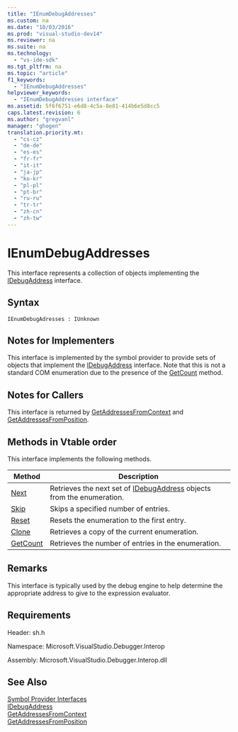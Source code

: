 ```yaml
---
title: "IEnumDebugAddresses"
ms.custom: na
ms.date: "10/03/2016"
ms.prod: "visual-studio-dev14"
ms.reviewer: na
ms.suite: na
ms.technology: 
  - "vs-ide-sdk"
ms.tgt_pltfrm: na
ms.topic: "article"
f1_keywords: 
  - "IEnumDebugAddresses"
helpviewer_keywords: 
  - "IEnumDebugAddresses interface"
ms.assetid: 5f6f6751-e6d8-4c5a-8e81-414b6e5d8cc5
caps.latest.revision: 6
ms.author: "gregvanl"
manager: "ghogen"
translation.priority.mt: 
  - "cs-cz"
  - "de-de"
  - "es-es"
  - "fr-fr"
  - "it-it"
  - "ja-jp"
  - "ko-kr"
  - "pl-pl"
  - "pt-br"
  - "ru-ru"
  - "tr-tr"
  - "zh-cn"
  - "zh-tw"
---
```

# IEnumDebugAddresses
This interface represents a collection of objects implementing the [IDebugAddress](../extensibility/idebugaddress.md) interface.  
  
## Syntax  
  
```  
IEnumDebugAdresses : IUnknown  
```  
  
## Notes for Implementers  
 This interface is implemented by the symbol provider to provide sets of objects that implement the [IDebugAddress](../extensibility/idebugaddress.md) interface. Note that this is not a standard COM enumeration due to the presence of the [GetCount](../extensibility/ienumdebugaddresses--getcount.md) method.  
  
## Notes for Callers  
 This interface is returned by [GetAddressesFromContext](../extensibility/idebugsymbolprovider--getaddressesfromcontext.md) and [GetAddressesFromPosition](../extensibility/idebugsymbolprovider--getaddressesfromposition.md).  
  
## Methods in Vtable order  
 This interface implements the following methods.  
  
|Method|Description|  
|------------|-----------------|  
|[Next](../extensibility/ienumdebugaddresses--next.md)|Retrieves the next set of [IDebugAddress](../extensibility/idebugaddress.md) objects from the enumeration.|  
|[Skip](../extensibility/ienumdebugaddresses--skip.md)|Skips a specified number of entries.|  
|[Reset](../extensibility/ienumdebugaddresses--reset.md)|Resets the enumeration to the first entry.|  
|[Clone](../extensibility/ienumdebugaddresses--clone.md)|Retrieves a copy of the current enumeration.|  
|[GetCount](../extensibility/ienumdebugaddresses--getcount.md)|Retrieves the number of entries in the enumeration.|  
  
## Remarks  
 This interface is typically used by the debug engine to help determine the appropriate address to give to the expression evaluator.  
  
## Requirements  
 Header: sh.h  
  
 Namespace: Microsoft.VisualStudio.Debugger.Interop  
  
 Assembly: Microsoft.VisualStudio.Debugger.Interop.dll  
  
## See Also  
 [Symbol Provider Interfaces](../extensibility/symbol-provider-interfaces.md)   
 [IDebugAddress](../extensibility/idebugaddress.md)   
 [GetAddressesFromContext](../extensibility/idebugsymbolprovider--getaddressesfromcontext.md)   
 [GetAddressesFromPosition](../extensibility/idebugsymbolprovider--getaddressesfromposition.md)